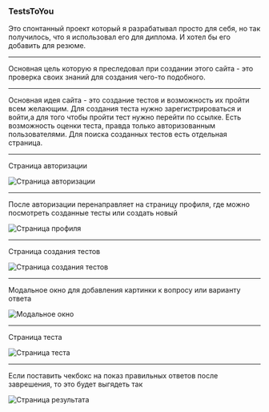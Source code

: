### TestsToYou

Это спонтанный проект который я разрабатывал просто для себя, но так получилось, что я использовал его для диплома. И хотел бы его добавить для резюме. 

--- 

Основная цель которую я преследовал при создании этого сайта - это проверка своих знаний для создания чего-то подобного. 

--- 

Основная идея сайта - это создание тестов и возможность их пройти всем желающим. Для создания теста нужно зарегистрироваться и войти,а для того чтобы пройти тест нужно перейти по ссылке. Есть возможность оценки теста, правда только авторизованным пользователями. 
Для поиска созданных тестов есть отдельная страница.

--- 
Страница авторизации

![Страница авторизации](https://i.imgur.com/nHjECxk.png)

---

После авторизации перенаправляет на страницу профиля, где можно посмотреть созданные тесты или создать новый

![Страница профиля](https://i.imgur.com/byUMEb7.png)

--- 

Страница создания тестов 

![Страница создания тестов](https://i.imgur.com/yl7bnQj.png)


--- 

Модальное окно для добавления картинки к вопросу или варианту ответа


![Модальное окно](https://i.imgur.com/bOL9Vuz.png)


--- 
Страница теста 

![Страница теста](https://i.imgur.com/0Yjv8Fk.png)

--- 
Если поставить чекбокс на показ правильных ответов после заврешения, то это будет выгядеть так

![Страница результата](https://i.imgur.com/17eAvUX.png)


